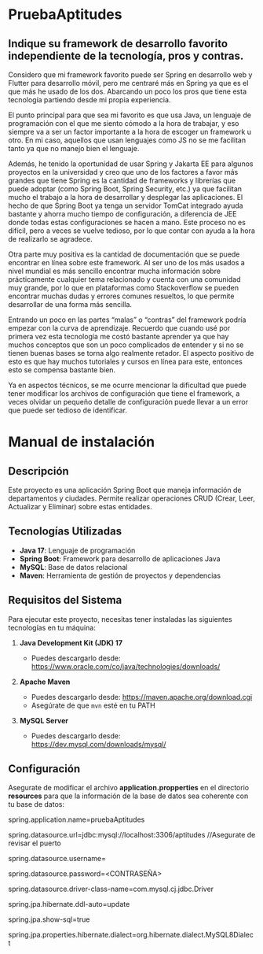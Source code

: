 # PruebaAptitudes

## Indique su framework de desarrollo favorito independiente de la tecnología, pros y contras.

Considero que mi framework favorito puede ser Spring en desarrollo web y Flutter para desarrollo móvil, pero me centraré más en Spring ya que es el que más he usado de los dos. Abarcando un poco los pros que tiene esta tecnología partiendo desde mi propia experiencia.

El punto principal para que sea mi favorito es que usa Java, un lenguaje de programación con el que me siento cómodo a la hora de trabajar, y eso siempre va a ser un factor importante a la hora de escoger un framework u otro. En mi caso, aquellos que usan lenguajes como JS no se me facilitan tanto ya que no manejo bien el lenguaje.

Además, he tenido la oportunidad de usar Spring y Jakarta EE para algunos proyectos en la universidad y creo que uno de los factores a favor más grandes que tiene Spring es la cantidad de frameworks y librerías que puede adoptar (como Spring Boot, Spring Security, etc.) ya que facilitan mucho el trabajo a la hora de desarrollar y desplegar las aplicaciones. El hecho de que Spring Boot ya tenga un servidor TomCat integrado ayuda bastante y ahorra mucho tiempo de configuración, a diferencia de JEE donde todas estas configuraciones se hacen a mano. Este proceso no es difícil, pero a veces se vuelve tedioso, por lo que contar con ayuda a la hora de realizarlo se agradece.

Otra parte muy positiva es la cantidad de documentación que se puede encontrar en línea sobre este framework. Al ser uno de los más usados a nivel mundial es más sencillo encontrar mucha información sobre prácticamente cualquier tema relacionado y cuenta con una comunidad muy grande, por lo que en plataformas como Stackoverflow se pueden encontrar muchas dudas y errores comunes resueltos, lo que permite desarrollar de una forma más sencilla.

Entrando un poco en las partes “malas” o “contras” del framework podría empezar con la curva de aprendizaje. Recuerdo que cuando usé por primera vez esta tecnología me costó bastante aprender ya que hay muchos conceptos que son un poco complicados de entender y si no se tienen buenas bases se torna algo realmente retador. El aspecto positivo de esto es que hay muchos tutoriales y cursos en línea para este, entonces esto se compensa bastante bien.

Ya en aspectos técnicos, se me ocurre mencionar la dificultad que puede tener modificar los archivos de configuración que tiene el framework, a veces olvidar un pequeño detalle de configuración puede llevar a un error que puede ser tedioso de identificar.


# Manual de instalación

## Descripción
Este proyecto es una aplicación Spring Boot que maneja información de departamentos y ciudades. Permite realizar operaciones CRUD (Crear, Leer, Actualizar y Eliminar) sobre estas entidades.

## Tecnologías Utilizadas
- **Java 17**: Lenguaje de programación
- **Spring Boot**: Framework para desarrollo de aplicaciones Java
- **MySQL**: Base de datos relacional
- **Maven**: Herramienta de gestión de proyectos y dependencias

## Requisitos del Sistema
Para ejecutar este proyecto, necesitas tener instaladas las siguientes tecnologías en tu máquina:

1. **Java Development Kit (JDK) 17**
   - Puedes descargarlo desde: https://www.oracle.com/co/java/technologies/downloads/

2. **Apache Maven**
   - Puedes descargarlo desde: https://maven.apache.org/download.cgi
   - Asegúrate de que `mvn` esté en tu PATH

3. **MySQL Server**
   - Puedes descargarlo desde: https://dev.mysql.com/downloads/mysql/


## Configuración

Asegurate de modificar el archivo **application.propperties** en el directorio **resources** para que la información de la base de datos sea coherente con tu base de datos:

spring.application.name=pruebaAptitudes

spring.datasource.url=jdbc:mysql://localhost:3306/aptitudes  //Asegurate de revisar el puerto

spring.datasource.username=<USUARIO>

spring.datasource.password=<CONTRASEÑA>

spring.datasource.driver-class-name=com.mysql.cj.jdbc.Driver

spring.jpa.hibernate.ddl-auto=update

spring.jpa.show-sql=true

spring.jpa.properties.hibernate.dialect=org.hibernate.dialect.MySQL8Dialect

